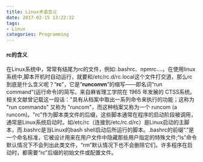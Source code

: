 ```yaml
---
title: Linux术语含义
date: 2017-02-15 13:22:32
tags:
- Linux
categories: Programming
---
```




#### rc的含义

在Linux系统中，常常有结尾为rc的文件，例如:.bashrc、npmrc....。在使用linux系统中,脚本开机时自动运行，就要和/etc/rc.d/rc.local这个文件打交道，那么rc到底是什么含义呢？“**rc**”，它是“**runcomm**”的缩写――即名词“run command”(运行命令)的简写。来自麻省理工学院在 1965 年发展的 CTSS系统。相关文献曾记载这一段话："具有从档案中取出一系列命令来执行的功能；这称为 "run commands" 又称为 "runcom"，而这种档案又称为一个 runcom (a runcom)。"rc”作为脚本类文件的后缀，这些脚本通常在程序的启动阶段被调用，通常是Linux系统启动时。如/etc/rc（连接到/etc/rc.d/rc）是Linux启动的主脚本，而.bashrc是当Linux的bash shell启动后所运行的脚本。.bashrc的前缀“.”是一个命名标准，它被设计用来在用户文件中隐藏那些用户指定的特殊文件;“ls”命令默认情况下不会列出此类文件，“rm”默认情况下也不会删除它们。许多程序在启动时，都需要“rc”后缀的初始文件或配置文件。

<!-- more -->

